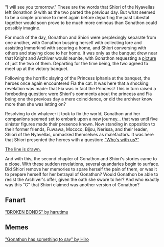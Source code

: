 <!-- title: Humble Endings, Sinister Beginnings -->

"I will see you tomorrow." These are the words that Shiori of the Nyavellas left Gonathon G with as the two parted the previous day. But what seemed to be a simple promise to meet again before departing the past Libestal together would soon prove to be much more ominous than Gonathon could possibly imagine.

For much of the day, Gonathon and Shiori were perplexingly separate from one another, with Gonathon busying herself with collecting lore and assisting Immerkind with securing a home, and Shiori conversing with others and staying close to her home. It was only as the banquet drew near that Knight and Archiver would reunite, with Gonathon requesting a [picture](https://www.youtube.com/watch?v=IWNcqsQxuWo&t=6859s) of just the two of them. Departing for the time being, the two agreed to meet up at the victory banquet.

Following the horrific slaying of the Princess Iphania at the banquet, the heroes once again encountered Fia the cat. It was here that a shocking revelation was made: that Fia was in fact the Princess! This in turn raised a foreboding question: were Shiori's comments about the princess and Fia being one the previous day a mere coincidence, or did the archiver know more than she was letting on?

Resolving to do whatever it took to fix the world, Gonathon and her companions seemed set to embark upon a new journey... that was until five sinister figures made their presence known. Now standing in opposition to their former friends, Fuwawa, Mococo, Bijou, Nerissa, and their leader, Shiori of the Nyavellas, unmasked themselves as malefactors. It was here that Shiori presented the heroes with a question: ["Who's with us?"](https://youtu.be/IWNcqsQxuWo?t=7795)

[The line is drawn.](#embed:https://youtu.be/IWNcqsQxuWo?t=7747)

And with this, the second chapter of Gonathon and Shiori's stories came to a close. With these sudden revelations, several quandaries begin to surface. Did Shiori remove her memories to spare herself the pain of them, or was it to prepare herself for her betrayal of Gonathon? Would Gonathon be able to resist the Archiver's offer, given the oath she swore to her? And who exactly was this "G" that Shiori claimed was another version of Gonathon?

## Fanart

["BROKEN BONDS" by harutimu](https://x.com/harutimu_415/status/1921663069068906634)

## Memes

["Gonathon has something to say" by Hiro](https://x.com/hiroavrs/status/1923420440363413772)
